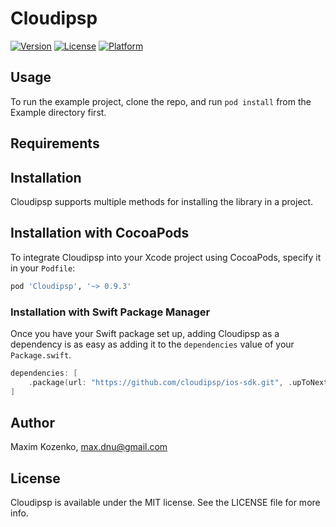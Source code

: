 # Cloudipsp

[![Version](https://img.shields.io/cocoapods/v/Cloudipsp.svg?style=flat)](http://cocoapods.org/pods/Cloudipsp)
[![License](https://img.shields.io/cocoapods/l/Cloudipsp.svg?style=flat)](http://cocoapods.org/pods/Cloudipsp)
[![Platform](https://img.shields.io/cocoapods/p/Cloudipsp.svg?style=flat)](http://cocoapods.org/pods/Cloudipsp)

## Usage

To run the example project, clone the repo, and run `pod install` from the Example directory first.

## Requirements

## Installation
Cloudipsp supports multiple methods for installing the library in a project.

## Installation with CocoaPods

To integrate Cloudipsp into your Xcode project using CocoaPods, specify it in your `Podfile`:

```ruby
pod 'Cloudipsp', '~> 0.9.3'
```

### Installation with Swift Package Manager

Once you have your Swift package set up, adding Cloudipsp as a dependency is as easy as adding it to the `dependencies` value of your `Package.swift`.

```swift
dependencies: [
    .package(url: "https://github.com/cloudipsp/ios-sdk.git", .upToNextMajor(from: "0.9.3"))
]
```

## Author

Maxim Kozenko, max.dnu@gmail.com

## License

Cloudipsp is available under the MIT license. See the LICENSE file for more info.
